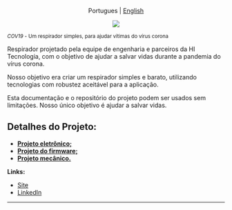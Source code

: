 <p align="center">
  <span>Portugues</span> |
  <a href="https://github.com/hitecnologia/cov19/tree/master/docs/lang/eng#cov19">English</a>
</p>

<p align="center">
  <img src="https://github.com/hitecnologia/cov19/tree/master/docs/assets/banner.jpg" >
</p>

<sub>*COV19* - Um respirador simples, para ajudar vítimas do vírus corona </sub>

Respirador projetado pela equipe de engenharia e parceiros da HI Tecnologia, com o objetivo de ajudar a salvar vidas durante a pandemia do vírus corona.

Nosso objetivo era criar um respirador simples e barato, utilizando tecnologias com robustez aceitável para a aplicação.

Esta documentação e o repositório do projeto podem ser usados ​​sem limitações. Nosso único objetivo é ajudar a salvar vidas.

## Detalhes do Projeto:

* **<a href="https://github.com/hitecnologia/cov19/tree/master/project/electronic">Projeto eletrônico;</a>**
* **<a href="https://github.com/hitecnologia/cov19/tree/master/project/firmware">Projeto do firmware;</a>**
* **<a href="https://github.com/hitecnologia/cov19/tree/master/project/mechanical">Projeto mecânico.</a>**


**Links:**
* [Site](https://www.hitecnologia.com.br/)
* [LinkedIn](https://www.linkedin.com/company/hi-tecnologia/)

---





